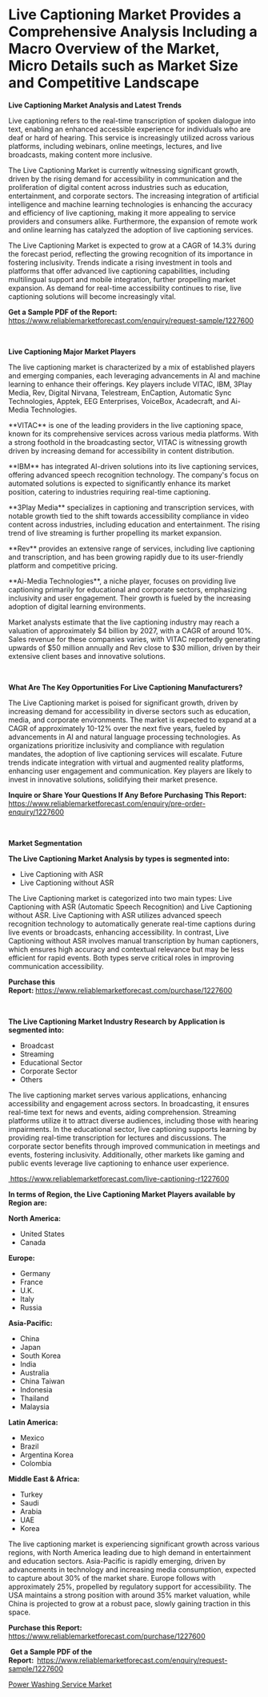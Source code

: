 <p><h1>Live Captioning Market Provides a Comprehensive Analysis Including a Macro Overview of the Market, Micro Details such as Market Size and Competitive Landscape</h1></p><p><strong>Live Captioning Market Analysis and Latest Trends</strong></p>
<p><p>Live captioning refers to the real-time transcription of spoken dialogue into text, enabling an enhanced accessible experience for individuals who are deaf or hard of hearing. This service is increasingly utilized across various platforms, including webinars, online meetings, lectures, and live broadcasts, making content more inclusive.</p><p>The Live Captioning Market is currently witnessing significant growth, driven by the rising demand for accessibility in communication and the proliferation of digital content across industries such as education, entertainment, and corporate sectors. The increasing integration of artificial intelligence and machine learning technologies is enhancing the accuracy and efficiency of live captioning, making it more appealing to service providers and consumers alike. Furthermore, the expansion of remote work and online learning has catalyzed the adoption of live captioning services.</p><p>The Live Captioning Market is expected to grow at a CAGR of 14.3% during the forecast period, reflecting the growing recognition of its importance in fostering inclusivity. Trends indicate a rising investment in tools and platforms that offer advanced live captioning capabilities, including multilingual support and mobile integration, further propelling market expansion. As demand for real-time accessibility continues to rise, live captioning solutions will become increasingly vital.</p></p>
<p><strong>Get a Sample PDF of the Report:&nbsp;</strong> <a href="https://www.reliablemarketforecast.com/enquiry/request-sample/1227600?utm_campaign=2781&utm_medium=2&utm_source=Github&utm_content=ia&utm_term=09032025&utm_id=live-captioning">https://www.reliablemarketforecast.com/enquiry/request-sample/1227600</a></p>
<p>&nbsp;</p>
<p><strong>Live Captioning Major Market Players</strong></p>
<p><p>The live captioning market is characterized by a mix of established players and emerging companies, each leveraging advancements in AI and machine learning to enhance their offerings. Key players include VITAC, IBM, 3Play Media, Rev, Digital Nirvana, Telestream, EnCaption, Automatic Sync Technologies, Apptek, EEG Enterprises, VoiceBox, Acadecraft, and Ai-Media Technologies.</p><p>**VITAC** is one of the leading providers in the live captioning space, known for its comprehensive services across various media platforms. With a strong foothold in the broadcasting sector, VITAC is witnessing growth driven by increasing demand for accessibility in content distribution.</p><p>**IBM** has integrated AI-driven solutions into its live captioning services, offering advanced speech recognition technology. The company's focus on automated solutions is expected to significantly enhance its market position, catering to industries requiring real-time captioning.</p><p>**3Play Media** specializes in captioning and transcription services, with notable growth tied to the shift towards accessibility compliance in video content across industries, including education and entertainment. The rising trend of live streaming is further propelling its market expansion.</p><p>**Rev** provides an extensive range of services, including live captioning and transcription, and has been growing rapidly due to its user-friendly platform and competitive pricing.</p><p>**Ai-Media Technologies**, a niche player, focuses on providing live captioning primarily for educational and corporate sectors, emphasizing inclusivity and user engagement. Their growth is fueled by the increasing adoption of digital learning environments.</p><p>Market analysts estimate that the live captioning industry may reach a valuation of approximately $4 billion by 2027, with a CAGR of around 10%. Sales revenue for these companies varies, with VITAC reportedly generating upwards of $50 million annually and Rev close to $30 million, driven by their extensive client bases and innovative solutions.</p></p>
<p>&nbsp;</p>
<p><strong>What Are The Key Opportunities For Live Captioning Manufacturers?</strong></p>
<p><p>The Live Captioning market is poised for significant growth, driven by increasing demand for accessibility in diverse sectors such as education, media, and corporate environments. The market is expected to expand at a CAGR of approximately 10-12% over the next five years, fueled by advancements in AI and natural language processing technologies. As organizations prioritize inclusivity and compliance with regulation mandates, the adoption of live captioning services will escalate. Future trends indicate integration with virtual and augmented reality platforms, enhancing user engagement and communication. Key players are likely to invest in innovative solutions, solidifying their market presence.</p></p>
<p><strong>Inquire or Share Your Questions If Any Before Purchasing This Report:</strong> <a href="https://www.reliablemarketforecast.com/enquiry/pre-order-enquiry/1227600?utm_campaign=2781&utm_medium=2&utm_source=Github&utm_content=ia&utm_term=09032025&utm_id=live-captioning">https://www.reliablemarketforecast.com/enquiry/pre-order-enquiry/1227600</a></p>
<p>&nbsp;</p>
<p><strong>Market Segmentation</strong></p>
<p><strong>The Live Captioning Market Analysis by types is segmented into:</strong></p>
<p><ul><li>Live Captioning with ASR</li><li>Live Captioning without ASR</li></ul></p>
<p><p>The Live Captioning market is categorized into two main types: Live Captioning with ASR (Automatic Speech Recognition) and Live Captioning without ASR. Live Captioning with ASR utilizes advanced speech recognition technology to automatically generate real-time captions during live events or broadcasts, enhancing accessibility. In contrast, Live Captioning without ASR involves manual transcription by human captioners, which ensures high accuracy and contextual relevance but may be less efficient for rapid events. Both types serve critical roles in improving communication accessibility.</p></p>
<p><strong>Purchase this Report:&nbsp;</strong><a href="https://www.reliablemarketforecast.com/purchase/1227600?utm_campaign=2781&utm_medium=2&utm_source=Github&utm_content=ia&utm_term=09032025&utm_id=live-captioning">https://www.reliablemarketforecast.com/purchase/1227600</a></p>
<p>&nbsp;</p>
<p><strong>The Live Captioning Market Industry Research by Application is segmented into:</strong></p>
<p><ul><li>Broadcast</li><li>Streaming</li><li>Educational Sector</li><li>Corporate Sector</li><li>Others</li></ul></p>
<p><p>The live captioning market serves various applications, enhancing accessibility and engagement across sectors. In broadcasting, it ensures real-time text for news and events, aiding comprehension. Streaming platforms utilize it to attract diverse audiences, including those with hearing impairments. In the educational sector, live captioning supports learning by providing real-time transcription for lectures and discussions. The corporate sector benefits through improved communication in meetings and events, fostering inclusivity. Additionally, other markets like gaming and public events leverage live captioning to enhance user experience.</p></p>
<p><a href="https://www.reliablemarketforecast.com/live-captioning-r1227600?utm_campaign=2781&utm_medium=2&utm_source=Github&utm_content=ia&utm_term=09032025&utm_id=live-captioning">&nbsp;https://www.reliablemarketforecast.com/live-captioning-r1227600</a></p>
<p><strong>In terms of Region, the Live Captioning Market Players available by Region are:</strong></p>
<p>
    <p> <strong> North America: </strong>
        <ul>
            <li>United States</li>
            <li>Canada</li>
        </ul>
        </p> 
    <p> <strong> Europe: </strong>
        <ul>
            <li>Germany</li>
            <li>France</li>
            <li>U.K.</li>
            <li>Italy</li>
            <li>Russia</li>
        </ul>
        </p> 
    <p> <strong> Asia-Pacific: </strong>
        <ul>
            <li>China</li>
            <li>Japan</li>
            <li>South Korea</li>
            <li>India</li>
            <li>Australia</li>
            <li>China Taiwan</li>
            <li>Indonesia</li>
            <li>Thailand</li>
            <li>Malaysia</li>
        </ul>
        </p> 
    <p> <strong> Latin America: </strong>
        <ul>
            <li>Mexico</li>
            <li>Brazil</li>
            <li>Argentina Korea</li>
            <li>Colombia</li>
        </ul>
        </p> 
    <p> <strong> Middle East & Africa: </strong>
        <ul>
            <li>Turkey</li>
            <li>Saudi</li>
            <li>Arabia</li>
            <li>UAE</li>
            <li>Korea</li>
        </ul>
    </p>
    </p>
<p><p>The live captioning market is experiencing significant growth across various regions, with North America leading due to high demand in entertainment and education sectors. Asia-Pacific is rapidly emerging, driven by advancements in technology and increasing media consumption, expected to capture about 30% of the market share. Europe follows with approximately 25%, propelled by regulatory support for accessibility. The USA maintains a strong position with around 35% market valuation, while China is projected to grow at a robust pace, slowly gaining traction in this space.</p></p>
<p><strong>Purchase this Report: </strong><a href="https://www.reliablemarketforecast.com/purchase/1227600?utm_campaign=2781&utm_medium=2&utm_source=Github&utm_content=ia&utm_term=09032025&utm_id=live-captioning">https://www.reliablemarketforecast.com/purchase/1227600</a></p>
<p>&nbsp;<strong>Get a Sample PDF of the Report:&nbsp;&nbsp;</strong><a href="https://www.reliablemarketforecast.com/enquiry/request-sample/1227600?utm_campaign=2781&utm_medium=2&utm_source=Github&utm_content=ia&utm_term=09032025&utm_id=live-captioning">https://www.reliablemarketforecast.com/enquiry/request-sample/1227600</a></p>
<p><strong></strong></p>
<p><p><a href="https://github.com/iroldilom/Market-Research-Report-List-1/blob/main/power-washing-service-market.md?utm_campaign=2781&utm_medium=2&utm_source=Github&utm_content=ia&utm_term=09032025&utm_id=live-captioning">Power Washing Service Market</a></p></p>